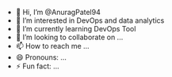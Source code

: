- 👋 Hi, I’m @AnuragPatel94
- 👀 I’m interested in DevOps and data analytics 
- 🌱 I’m currently learning DevOps Tool
- 💞️ I’m looking to collaborate on ...
- 📫 How to reach me ...
- 😄 Pronouns: ...
- ⚡ Fun fact: ...

<!---
AnuragPatel94/AnuragPatel94 is a ✨ special ✨ repository because its `README.md` (this file) appears on your GitHub profile.
You can click the Preview link to take a look at your changes.
--->
